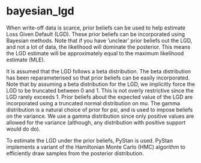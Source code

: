 # bayesian_lgd

When write-off data is scarce, prior beliefs can be used to help estimate Loss Given Default (LGD). These prior beliefs can be incorporated using Bayesian methods. Note that if you have ‘unclear’ prior beliefs out the LGD, and not a lot of data, the likelihood will dominate the posterior. This means the LGD estimate will be approximately equal to the maximum likelihood estimate (MLE). 

It is assumed that the LGD follows a beta distribution.  The beta distribution has been reparameterised so that prior beliefs can be easily incorporated. Note that by assuming a beta distribution for the LGD, we implicitly force the LGD to be truncated between 0 and 1. This is not overly restrictive since the LGD rarely exceeds 1. 
Prior beliefs about the expected value of the LGD are incorporated using a truncated normal distribution on mu. The gamma distribution is a natural choice of prior for psi, and is used to impose beliefs on the variance. We use a gamma distribution since only positive values are allowed for the variance (although, any distribution with positive support would do do). 

To estimate the LGD under the prior beliefs, PyStan is used. PyStan implements a variant of the Hamiltonian Monte Carlo (HMC) algorithm to efficiently draw samples from the posterior distribution. 

